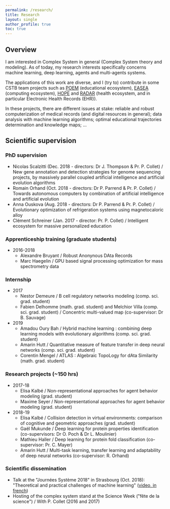 ```yaml
---
permalink: /research/
title: Research
layout: single
author_profile: true
toc: true
---
```

## Overview

I am interested in Complex System in general (Complex System theory and modeling). As of today, my research interests specifically concerns machine learning, deep learning, agents and multi-agents systems.

The applications of this work are diverse, and I (try to) contribute in some CSTB team projects such as [POEM](http://poem.unistra.fr/fr/index.php/Accueil) (educational ecosystem), [EASEA](http://easea.unistra.fr/index.php/EASEA_platform) (computing ecosystem), [HOPE](http://hope.unistra.fr/index.php/Accueil) and [RADAR](http://radar.unistra.fr/index.php/Main_Page) (health ecosystem, and in particular Electronic Health Records (EHR)).

In these projects, there are different issues at stake: reliable and robust computerization of medical records (and digital resources in general); data analysis with machine learning algorithms; optimal educational trajectories determination and knowledge maps; ...

## Scientific supervision

### PhD supervision
* Nicolas Scalzitti (Dec. 2018 - directors: Dr J. Thompson & Pr. P. Collet) / New gene annotation and detection strategies for genome sequencing projects, by massively parallel coupled artificial intelligence and artificial evolution algorithms
* Romain Orhand (Oct. 2018 - directors: Dr P. Parrend & Pr. P. Collet) / Towards autonomous computers by combination of artificial intelligence and artificial evolution
* Anna Ouskova (Aug. 2018 - directors: Dr P. Parrend & Pr. P. Collet) / Evolutionary optimization of refrigeration systems using magnetocaloric alloy
* Clément Schreiner (Jan. 2017 - director: Pr. P. Collet) / Intelligent ecosystem for massive personalized education

### Apprenticeship training (graduate students)
* 2016-2018
  * Alexandre Bruyant / Robust Anonynous DAta Records
  * Marc Haegelin / GPU based signal processing optimization for mass spectrometry data

### Internship
* 2017 
  * Nestor Demeure / B cell regulatory networks modeling (comp. sci. grad. student)
  * Fabien Delhomme (math. grad. student) and Melchior Villa (comp. sci. grad. student) / Concentric multi-valued map (co-supervisor: Dr B. Sauvage)
* 2019
  * Amadou Oury Bah / Hybrid machine learning : combining deep learning models with evolutionary algorithms (comp. sci. grad. student)
  * Amarin Hutt / Quantitative measure of feature transfer in deep neural networks (comp. sci. grad. student)
  * Corentin Mengel / ATLAS : Algebraic TopoLogy for dAta Similarity (math. grad. student)

### Research projects (~150 hrs)
* 2017-18
  * Elisa Kalbé / Non-representational approaches for agent behavior modeling (grad. student)
  * Maxime Seyer / Non-representational approaches for agent behavior modeling (grad. student)
* 2018-19
  * Elisa Kalbé / Collision detection in virtual environments: comparison of cognitive and geometric approaches (grad. student)
  * Gaël Mukunde / Deep learning for protein properties identification (co-supervisors: Dr O. Poch & Dr L. Moulinier)
  * Mathieu Haller / Deep learning for protein fold classification (co-supervisor: Pr. C. Mayer)
  * Amarin Hutt / Multi-task learning, transfer learning and adaptability of deep neural networks (co-supervisor: R. Orhand)

### Scientific dissemination
* Talk at the "Journées Système 2018" in Strasbourg (Oct. 2018): "Theoretical and practical challenges of machine learning" ([video, in french](https://webcast.in2p3.fr/video/defis-theoriques-et-pratiques-de-lintelligence-artificielle))
* Hosting of the complex system stand at the Science Week ("fête de la science") / With P. Collet (2016 and 2017)
